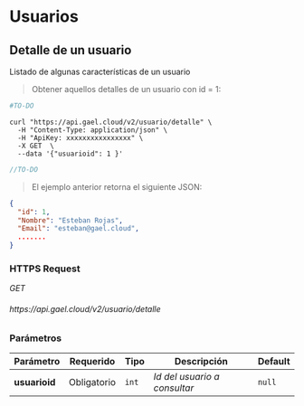 # Usuarios

## Detalle de un usuario

Listado de algunas características de un usuario

> Obtener aquellos detalles de un usuario con id = 1:

```python
#TO-DO
```

```shell
curl "https://api.gael.cloud/v2/usuario/detalle" \
  -H "Content-Type: application/json" \
  -H "ApiKey: xxxxxxxxxxxxxxxx" \
  -X GET  \
  --data '{"usuarioid": 1 }'
```

```javascript
//TO-DO
```

> El ejemplo anterior retorna el siguiente JSON:

```json
{
  "id": 1,
  "Nombre": "Esteban Rojas",
  "Email": "esteban@gael.cloud",
  .......
}
```

### HTTPS Request

<aside class="api-endpoint">
    <div class="endpoint-data">
        <i class="label label-get">GET</i>
        <h6>https://api.gael.cloud/v2/usuario/detalle</h6>
    </div>
</aside>

### Parámetros

Parámetro | Requerido | Tipo | Descripción | Default
--------- | ------- | ----------- | ----------- | ----------- 
<b>usuarioid</b> | Obligatorio | `int` | *Id del usuario a consultar* | `null`